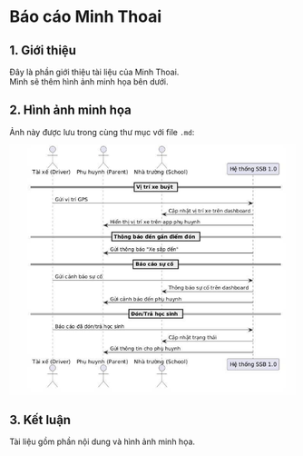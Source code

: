 # Báo cáo Minh Thoai

## 1. Giới thiệu
Đây là phần giới thiệu tài liệu của Minh Thoai.  
Mình sẽ thêm hình ảnh minh họa bên dưới.

## 2. Hình ảnh minh họa
Ảnh này được lưu trong cùng thư mục với file `.md`:

![Ảnh minh họa](anh.jpg)

## 3. Kết luận
Tài liệu gồm phần nội dung và hình ảnh minh họa.  
